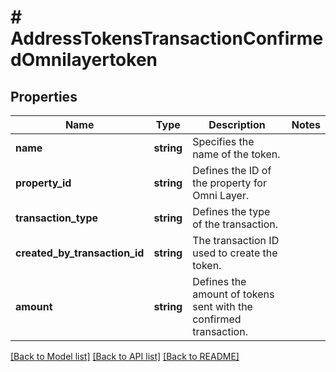 # # AddressTokensTransactionConfirmedOmnilayertoken

## Properties

Name | Type | Description | Notes
------------ | ------------- | ------------- | -------------
**name** | **string** | Specifies the name of the token. |
**property_id** | **string** | Defines the ID of the property for Omni Layer. |
**transaction_type** | **string** | Defines the type of the transaction. |
**created_by_transaction_id** | **string** | The transaction ID used to create the token. |
**amount** | **string** | Defines the amount of tokens sent with the confirmed transaction. |

[[Back to Model list]](../../README.md#models) [[Back to API list]](../../README.md#endpoints) [[Back to README]](../../README.md)
